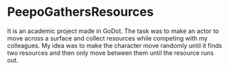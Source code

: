 # PeepoGathersResources
It is an academic project made in GoDot. The task was to make an actor to move across a surface and collect resources while competing with my colleagues. My idea was to make the character move randomly until it finds two resources and then only move between them until the resource runs out.
